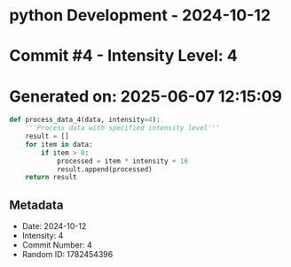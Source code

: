 ﻿# python Development - 2024-10-12
# Commit #4 - Intensity Level: 4
# Generated on: 2025-06-07 12:15:09
```python
def process_data_4(data, intensity=4):
    '''Process data with specified intensity level'''
    result = []
    for item in data:
        if item > 0:
            processed = item * intensity + 16
            result.append(processed)
    return result
```
## Metadata
- Date: 2024-10-12
- Intensity: 4
- Commit Number: 4
- Random ID: 1782454396
